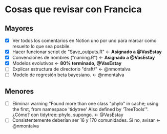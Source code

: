 # Cosas que revisar con Francica

## Mayores

-   [x] Ver todos los comentarios en Notion uno por uno para marcar como resuelto lo que sea posbile.
-   [x] Hacer funcionar script de "Save_outputs.R" \<- **Asignado a @VasEstay**
-   [x] Convenciones de nombres ("naming.R") \<- **Asignado a @VasEstay**
-   [x] Modelos evolutivos \<- **80% terminado, @VasEstay**
-   [ ] Explicar estructura de directorio "draft/" \<- @nmontalva
-   [ ] Modelo de regresión beta bayesiano. \<- @nmontalva

## Menores

-   [ ] Eliminar warning "Found more than one class "phylo" in cache; using the first, from namespace 'tidytree' Also defined by ‘TreeTools’". ¿Cómo? con tidytree::phylo, supongo. \<- @VasEstay
-   [ ] Consistentemente deberían ser 16 y 170 comunidades. Si no, avisar \<- @nmontalva
